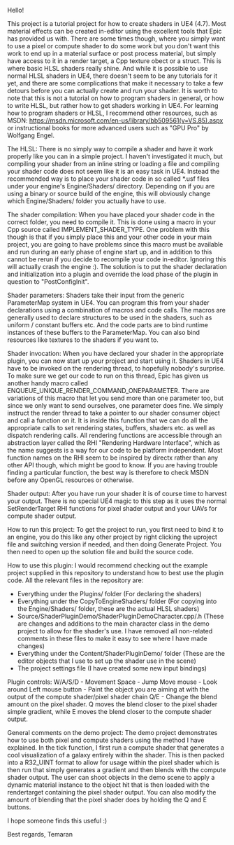 Hello!

This project is a tutorial project for how to create shaders in UE4 (4.7). Most material effects can be created in-editor using the excellent tools that Epic has provided us with.
There are some times though, where you simply want to use a pixel or compute shader to do some work but you don't want this work to end up in a material surface or post process material, but simply have access to
it in a render target, a Cpp texture obect or a struct. This is where basic HLSL shaders really shine. 
And while it is possible to use normal HLSL shaders in UE4, there doesn't seem to be any tutorials for it yet, and there are some complications that make it necessary to take a few detours before you can actually
create and run your shader.
It is worth to note that this is not a tutorial on how to program shaders in general, or how to write HLSL, but rather how to get shaders working in UE4. For learning how to program shaders or HLSL, I recommend other resources,
such as MSDN: https://msdn.microsoft.com/en-us/library/bb509561(v=VS.85).aspx or instructional books for more advanced users such as "GPU Pro" by Wolfgang Engel.

The HLSL:
There is no simply way to compile a shader and have it work properly like you can in a simple project. I haven't investigated it much, but compiling your shader from an inline string or loading a file and compiling your shader
code does not seem like it is an easy task in UE4. Instead the recommended way is to place your shader code in so called *.usf files under your engine's Engine/Shaders/ directory. Depending on if you are using a binary or source
build of the engine, this will obviously change which Engine/Shaders/ folder you actually have to use.

The shader compilation:
When you have placed your shader code in the correct folder, you need to compile it. This is done using a macro in your Cpp source called IMPLEMENT_SHADER_TYPE.
One problem with this though is that if you simply place this and your other code in your main project, you are going to have problems since this macro must be available and run during an early phase of engine start up, 
and in addition to this cannot be rerun if you decide to recompile your code in-editor. Ignoring this will actually crash the engine :). The solution is to put the shader declaration and initialization into a plugin and override
the load phase of the plugin in question to "PostConfigInit".

Shader parameters:
Shaders take their input from the generic ParameterMap system in UE4. You can program this from your shader declarations using a combination of macros and code calls. The macros are generally used to declare structures to be
used in the shaders, such as uniform / constant buffers etc. And the code parts are to bind runtime instances of these buffers to the ParameterMap. You can also bind resources like textures to the shaders if you want to.

Shader invocation:
When you have declared your shader in the appropriate plugin, you can now start up your project and start using it. Shaders in UE4 have to be invoked on the rendering thread, to hopefully nobody's surprise. To make sure 
we get our code to run on this thread, Epic has given us another handy macro called ENQUEUE_UNIQUE_RENDER_COMMAND_ONEPARAMETER. There are variations of this macro that let you send more than one parameter too, but since
we only want to send ourselves, one parameter does fine. We simply instruct the render thread to take a pointer to our shader consumer object and call a function on it. It is inside this function that we can do all the
appropriate calls to set rendering states, buffers, shaders etc. as well as dispatch rendering calls. All rendering functions are accessible through an abstraction layer called the RHI "Rendering Hardware Interface",
which as the name suggests is a way for our code to be platform independent. Most function names on the RHI seem to be inspired by directx rather than any other API though, which might be good to know. If you are
having trouble finding a particular function, the best way is therefore to check MSDN before any OpenGL resources or otherwise.

Shader output:
After you have run your shader it is of course time to harvest your output. There is no special UE4 magic to this step as it uses the normal SetRenderTarget RHI functions for pixel shader output and your UAVs for
compute shader output.


How to run this project:
To get the project to run, you first need to bind it to an engine, you do this like any other project by right clicking the uproject file and switching version if needed, and then doing Generate Project.
You then need to open up the solution file and build the source code.

How to use this plugin:
I would recommend checking out the example project supplied in this repository to understand how to best use the plugin code. All the relevant files in the repository are:
* Everything under the Plugins/ folder                     (For declaring the shaders)
* Everything under the CopyToEngineShaders/ folder         (For copying into the Engine/Shaders/ folder, these are the actual HLSL shaders)
* Source/ShaderPluginDemo/ShaderPluginDemoCharacter.cpp/.h (These are changes and additions to the main character class in the demo project to allow for the shader's use. I have removed all non-related comments in these files to make it easy to see where I have made changes)
* Everything under the Content/ShaderPluginDemo/ folder    (These are the editor objects that I use to set up the shader use in the scene)
* The project settings file                                (I have created some new input bindings)

Plugin controls:
W/A/S/D - Movement
Space - Jump
Move mouse - Look around
Left mouse button - Paint the object you are aiming at with the output of the compute shader/pixel shader chain
Q/E - Change the blend amount on the pixel shader. Q moves the blend closer to the pixel shader simple gradient, while E moves the blend closer to the compute shader output.

General comments on the demo project:
The demo project demonstrates how to use both pixel and compute shaders using the method I have explained. In the tick function, I first run a compute shader that generates a cool visualization of a galaxy entirely within the shader.
This is then packed into a R32_UINT format to allow for usage within the pixel shader which is then run that simply generates a gradient and then blends with the compute shader output. 
The user can shoot objects in the demo scene to apply a dynamic material instance to the object hit that is then loaded with the rendertarget containing the pixel shader output.
You can also modify the amount of blending that the pixel shader does by holding the Q and E buttons.

I hope someone finds this useful :)

Best regards,
Temaran